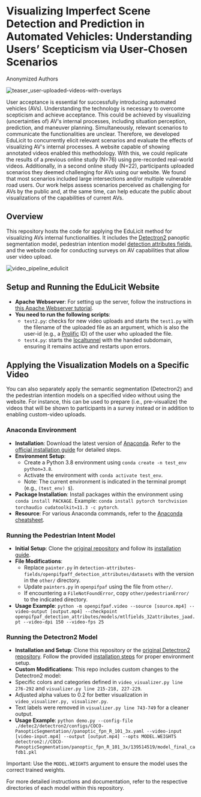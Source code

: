 # Visualizing Imperfect Scene Detection and Prediction in Automated Vehicles: Understanding Users’ Scepticism via User-Chosen Scenarios

Anonymized Authors

![teaser_user-uploaded-videos-with-overlays](https://github.com/Pascal-Jansen/VisualizingAutomatedVehicleFunctionalities/assets/28151101/aaa920e5-d388-4574-b8ba-d0f592238ca1)

User acceptance is essential for successfully introducing automated vehicles (AVs). Understanding the technology is necessary to overcome scepticism and achieve acceptance. This could be achieved by visualizing (uncertainties of) AV's internal processes, including situation perception, prediction, and maneuver planning. Simultaneously, relevant scenarios to communicate the functionalities are unclear. Therefore, we developed EduLicit to concurrently elicit relevant scenarios and evaluate the effects of visualizing AV's internal processes. A website capable of showing annotated videos enabled this methodology. With this, we could replicate the results of a previous online study (N=76) using pre-recorded real-world videos. Additionally, in a second online study (N=22), participants uploaded scenarios they deemed challenging for AVs using our website. We found that most scenarios included large intersections and/or multiple vulnerable road users. Our work helps assess scenarios perceived as challenging for AVs by the public and, at the same time, can help educate the public about visualizations of the capabilities of current AVs.


## Overview
This repository hosts the code for applying the EduLicit method for visualizing AVs internal functionalities.
It includes the [Detectron2](https://github.com/facebookresearch/detectron2) panoptic segmentation model, pedestrian intention model [detection attributes fields](https://github.com/vita-epfl/detection-attributes-fields), and the website code for conducting surveys on AV capabilities that allow user video upload.

![video_pipeline_edulicit](https://github.com/Pascal-Jansen/VisualizingAutomatedVehicleFunctionalities/assets/28151101/e793629d-0c1c-4eae-98df-6d4af9bc7d51)


## Setup and Running the EduLicit Website
- **Apache Webserver**: For setting up the server, follow the instructions in [this Apache Webserver tutorial](https://www.digitalocean.com/community/tutorials/how-to-install-the-apache-web-server-on-ubuntu-20-04).
- **You need to run the following scripts**: 
  - `test2.py`: checks for new video uploads and starts the `test1.py` with the filename of the uploaded file as an argument, which is also the user-id (e.g., a [Prolific](https://www.prolific.com/) ID) of the user who uploaded the file.
  - `test4.py`: starts the [localtunnel](https://github.com/localtunnel/localtunnel) with the handed subdomain, ensuring it remains active and restarts upon errors.

## Applying the Visualization Models on a Specific Video
You can also separately apply the semantic segmentation (Detectron2) and the pedestrian intention models on a specified video without using the website. For instance, this can be used to prepare (i.e., pre-visualize) the videos that will be shown to participants in a survey instead or in addition to enabling custom-video uploads.

### Anaconda Environment
- **Installation**: Download the latest version of [Anaconda](https://www.anaconda.com/products/distribution#Downloads). Refer to the [official installation guide](https://docs.anaconda.com/anaconda/install/) for detailed steps.
- **Environment Setup**: 
  - Create a Python 3.8 environment using `conda create -n test_env python=3.8`.
  - Activate the environment with `conda activate test_env`.
  - Note: The current environment is indicated in the terminal prompt (e.g., `(test_env) $`).
- **Package Installation**: Install packages within the environment using `conda install PACKAGE`. Example: `conda install pytorch torchvision torchaudio cudatoolkit=11.3 -c pytorch`.
- **Resource**: For various Anaconda commands, refer to the [Anaconda cheatsheet](https://docs.conda.io/projects/conda/en/4.6.0/_downloads/52a95608c49671267e40c689e0bc00ca/conda-cheatsheet.pdf).

### Running the Pedestrian Intent Model
- **Initial Setup**: Clone the [original repository](https://github.com/vita-epfl/detection-attributes-fields) and follow its [installation guide](https://github.com/vita-epfl/detection-attributes-fields#installation).
- **File Modifications**: 
  - Replace `painter.py` in `detection-attributes-fields/openpifpaff_detection_attributes/datasets` with the version in the `other/` directory.
  - Update `painters.py` in `openpifpaf` using the file from `other/`.
  - If encountering a `FileNotFoundError`, copy `other/pedestrianError/` to the indicated directory.
- **Usage Example**: `python -m openpifpaf.video --source [source.mp4] --video-output [output.mp4] --checkpoint openpifpaf_detection_attributes/models/mtlfields_32attributes_jaad.pt --video-dpi 150 --video-fps 25`

### Running the Detectron2 Model
- **Installation and Setup**: Clone this repository or the [original Detectron2 repository](https://github.com/facebookresearch/detectron2). Follow the provided [installation steps](https://detectron2.readthedocs.io/en/latest/tutorials/install.html) for proper environment setup.
- **Custom Modifications**: This repo includes custom changes to the Detectron2 model:
- Specific colors and categories defined in `video_visualizer.py line 276-292` and `visualizer.py line 215-218, 227-229`.
- Adjusted alpha values to 0.2 for better visualization in `video_visualizer.py, visualizer.py`.
- Text labels were removed in `visualizer.py line 743-749` for a cleaner output.
- **Usage Example**: `python demo.py --config-file ./detec2/detectron2/configs/COCO-PanopticSegmentation//panoptic_fpn_R_101_3x.yaml --video-input [video-input.mp4] --output [output.mp4] --opts MODEL.WEIGHTS detectron2://COCO-PanopticSegmentation/panoptic_fpn_R_101_3x/139514519/model_final_cafdb1.pkl`

Important: Use the `MODEL.WEIGHTS` argument to ensure the model uses the correct trained weights.

For more detailed instructions and documentation, refer to the respective directories of each model within this repository.
